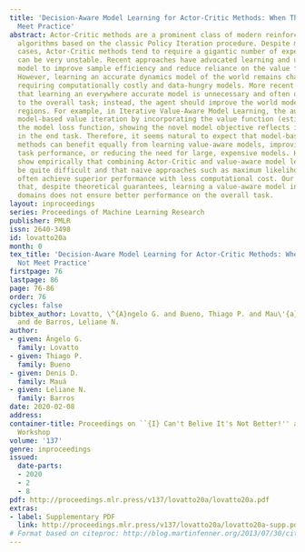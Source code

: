 ```yaml
---
title: 'Decision-Aware Model Learning for Actor-Critic Methods: When Theory Does Not
  Meet Practice'
abstract: Actor-Critic methods are a prominent class of modern reinforcement learning
  algorithms based on the classic Policy Iteration procedure. Despite many successful
  cases, Actor-Critic methods tend to require a gigantic number of experiences and
  can be very unstable. Recent approaches have advocated learning and using a world
  model to improve sample efficiency and reduce reliance on the value function estimate.
  However, learning an accurate dynamics model of the world remains challenging, often
  requiring computationally costly and data-hungry models. More recent work has shown
  that learning an everywhere accurate model is unnecessary and often detrimental
  to the overall task; instead, the agent should improve the world model on task-critical
  regions. For example, in Iterative Value-Aware Model Learning, the authors extend
  model-based value iteration by incorporating the value function (estimate) into
  the model loss function, showing the novel model objective reflects improved performance
  in the end task. Therefore, it seems natural to expect that model-based Actor-Critic
  methods can benefit equally from learning value-aware models, improving overall
  task performance, or reducing the need for large, expensive models. However, we
  show empirically that combining Actor-Critic and value-aware model learning can
  be quite difficult and that naive approaches such as maximum likelihood estimation
  often achieve superior performance with less computational cost. Our results suggest
  that, despite theoretical guarantees, learning a value-aware model in continuous
  domains does not ensure better performance on the overall task.
layout: inproceedings
series: Proceedings of Machine Learning Research
publisher: PMLR
issn: 2640-3498
id: lovatto20a
month: 0
tex_title: 'Decision-Aware Model Learning for Actor-Critic Methods: When Theory Does
  Not Meet Practice'
firstpage: 76
lastpage: 86
page: 76-86
order: 76
cycles: false
bibtex_author: Lovatto, \^{A}ngelo G. and Bueno, Thiago P. and Mau\'{a}, Denis D.
  and de Barros, Leliane N.
author:
- given: Ângelo G.
  family: Lovatto
- given: Thiago P.
  family: Bueno
- given: Denis D.
  family: Mauá
- given: Leliane N.
  family: Barros
date: 2020-02-08
address: 
container-title: Proceedings on ``{I} Can't Belive It's Not Better!'' at {NeurIPS}
  Workshop
volume: '137'
genre: inproceedings
issued:
  date-parts:
  - 2020
  - 2
  - 8
pdf: http://proceedings.mlr.press/v137/lovatto20a/lovatto20a.pdf
extras:
- label: Supplementary PDF
  link: http://proceedings.mlr.press/v137/lovatto20a/lovatto20a-supp.pdf
# Format based on citeproc: http://blog.martinfenner.org/2013/07/30/citeproc-yaml-for-bibliographies/
---
```

